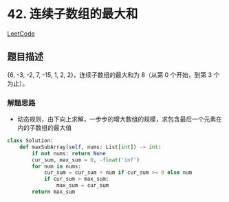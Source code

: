 # 42. 连续子数组的最大和

[LeetCode](https://leetcode-cn.com/problems/lian-xu-zi-shu-zu-de-zui-da-he-lcof/)

## 题目描述

{6, -3, -2, 7, -15, 1, 2, 2}，连续子数组的最大和为 8（从第 0 个开始，到第 3 个为止）。

### 解题思路

- 动态规则，由下向上求解，一步步的增大数组的规模，求包含最后一个元素在内的子数组的最大值

```python
class Solution:
    def maxSubArray(self, nums: List[int]) -> int:
        if not nums: return None
        cur_sum, max_sum = 0, -float('inf')
        for num in nums:
            cur_sum = cur_sum + num if cur_sum >= 0 else num
            if cur_sum > max_sum:
                max_sum = cur_sum
        return max_sum
```

